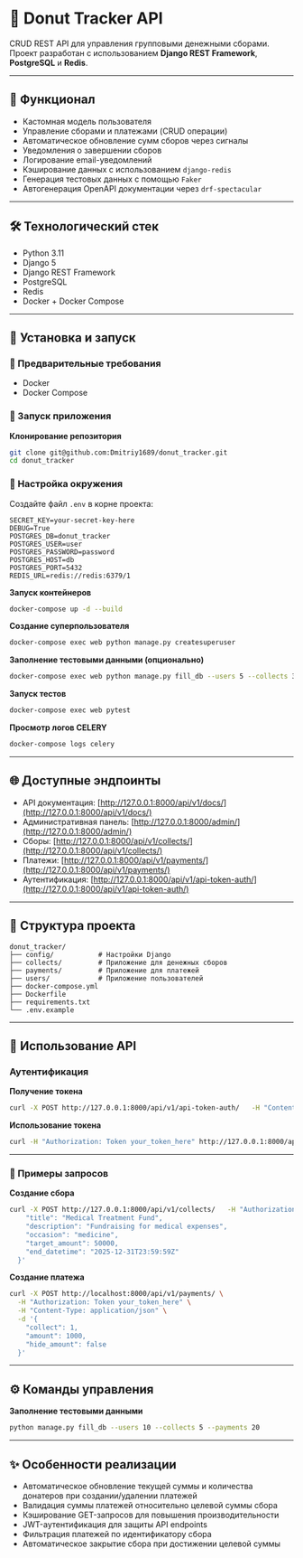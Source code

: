 # 🍩 Donut Tracker API
CRUD REST API для управления групповыми денежными сборами.  
Проект разработан с использованием **Django REST Framework**, **PostgreSQL** и **Redis**.

---

## 📌 Функционал
- Кастомная модель пользователя  
- Управление сборами и платежами (CRUD операции)  
- Автоматическое обновление сумм сборов через сигналы  
- Уведомления о завершении сборов  
- Логирование email-уведомлений  
- Кэширование данных с использованием `django-redis`  
- Генерация тестовых данных с помощью `Faker`  
- Автогенерация OpenAPI документации через `drf-spectacular`  

---

## 🛠 Технологический стек
- Python 3.11  
- Django 5  
- Django REST Framework  
- PostgreSQL  
- Redis  
- Docker + Docker Compose  

---

## 🚀 Установка и запуск

### 🔹 Предварительные требования
- Docker  
- Docker Compose  

### 🔹 Запуск приложения

**Клонирование репозитория**
```bash
git clone git@github.com:Dmitriy1689/donut_tracker.git
cd donut_tracker
```
### 🔹 Настройка окружения
Создайте файл `.env` в корне проекта:

```env
SECRET_KEY=your-secret-key-here
DEBUG=True
POSTGRES_DB=donut_tracker
POSTGRES_USER=user
POSTGRES_PASSWORD=password
POSTGRES_HOST=db
POSTGRES_PORT=5432
REDIS_URL=redis://redis:6379/1
```

**Запуск контейнеров**
```bash
docker-compose up -d --build
```

**Создание суперпользователя**
```bash
docker-compose exec web python manage.py createsuperuser
```

**Заполнение тестовыми данными (опционально)**
```bash
docker-compose exec web python manage.py fill_db --users 5 --collects 3 --payments 10
```

**Запуск тестов**
```bash
docker-compose exec web pytest
```

**Просмотр логов CELERY**
```bash
docker-compose logs celery
```

---

## 🌐 Доступные эндпоинты
- API документация: [http://127.0.0.1:8000/api/v1/docs/](http://127.0.0.1:8000/api/v1/docs/)  
- Административная панель: [http://127.0.0.1:8000/admin/](http://127.0.0.1:8000/admin/)  
- Сборы: [http://127.0.0.1:8000/api/v1/collects/](http://127.0.0.1:8000/api/v1/collects/)  
- Платежи: [http://127.0.0.1:8000/api/v1/payments/](http://127.0.0.1:8000/api/v1/payments/)  
- Аутентификация: [http://127.0.0.1:8000/api/v1/api-token-auth/](http://127.0.0.1:8000/api/v1/api-token-auth/)  

---

## 📂 Структура проекта
```
donut_tracker/
├── config/           # Настройки Django
├── collects/         # Приложение для денежных сборов
├── payments/         # Приложение для платежей
├── users/            # Приложение пользователей
├── docker-compose.yml
├── Dockerfile
├── requirements.txt
└── .env.example
```

---

## 🔑 Использование API

### Аутентификация

**Получение токена**
```bash
curl -X POST http://127.0.0.1:8000/api/v1/api-token-auth/   -H "Content-Type: application/json"   -d '{"username": "your_username", "password": "your_password"}'
```

**Использование токена**
```bash
curl -H "Authorization: Token your_token_here" http://127.0.0.1:8000/api/v1/collects/
```

---

### 📌 Примеры запросов

**Создание сбора**
```bash
curl -X POST http://127.0.0.1:8000/api/v1/collects/   -H "Authorization: Token <your token>"   -H "Content-Type: application/json"   -d '{
    "title": "Medical Treatment Fund",
    "description": "Fundraising for medical expenses",
    "occasion": "medicine",
    "target_amount": 50000,
    "end_datetime": "2025-12-31T23:59:59Z"
  }'
```

**Создание платежа**
```bash
curl -X POST http://localhost:8000/api/v1/payments/ \
  -H "Authorization: Token your_token_here" \
  -H "Content-Type: application/json" \
  -d '{
    "collect": 1,
    "amount": 1000,
    "hide_amount": false
  }'
```

---

## ⚙️ Команды управления

**Заполнение тестовыми данными**
```bash
python manage.py fill_db --users 10 --collects 5 --payments 20
```

---

## ✨ Особенности реализации
- Автоматическое обновление текущей суммы и количества донатеров при создании/удалении платежей  
- Валидация суммы платежей относительно целевой суммы сбора  
- Кэширование GET-запросов для повышения производительности  
- JWT-аутентификация для защиты API endpoints  
- Фильтрация платежей по идентификатору сбора  
- Автоматическое закрытие сбора при достижении целевой суммы  
